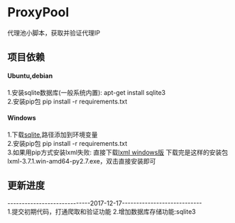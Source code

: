 # ProxyPool
代理池小脚本，获取并验证代理IP

## 项目依赖

#### Ubuntu,debian

1.安装sqlite数据库(一般系统内置):
apt-get install sqlite3
<br/>
2.安装pip包
pip install -r requirements.txt
<br/>

#### Windows

1.下载[sqlite](http://www.sqlite.org/download.html),路径添加到环境变量
<br/>
2.安装pip包
pip install -r requirements.txt
<br/>
3.如果用pip方式安装lxml失败:
直接下载[lxml windows版](https://pypi.python.org/pypi/lxml/)
下载完是这样的安装包lxml-3.7.1.win-amd64-py2.7.exe，双击直接安装即可
<br/>

## 更新进度

-----------------------------2017-12-17----------------------------
<br/>
1.提交初期代码，打通爬取和验证功能
2.增加数据库存储功能:sqlite3
<br/>
